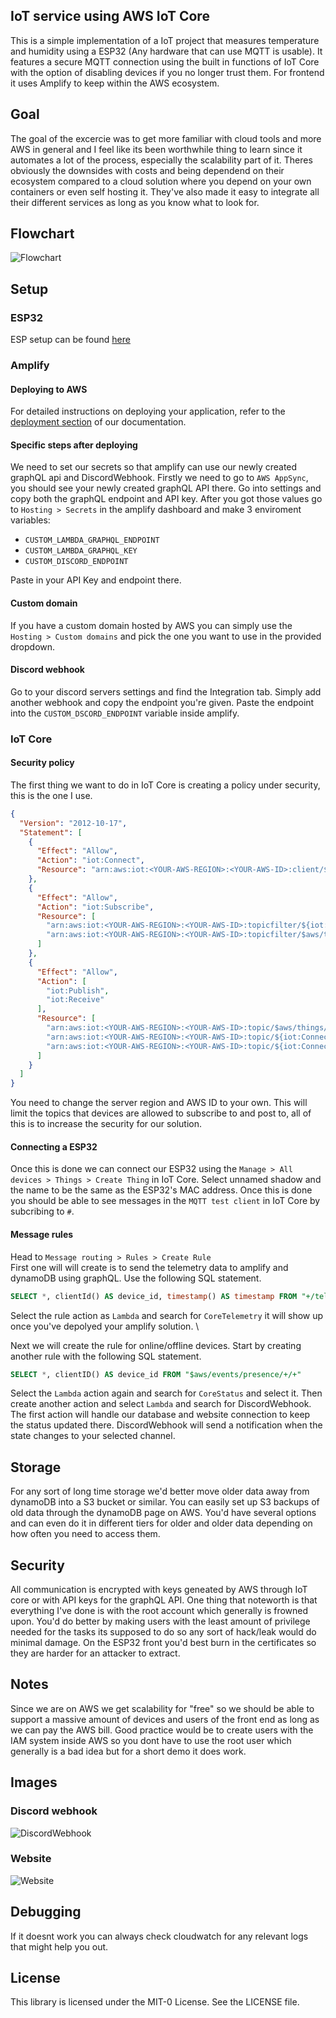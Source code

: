 ## IoT service using AWS IoT Core

This is a simple implementation of a IoT project that measures temperature and humidity using a ESP32 (Any hardware that can use MQTT is usable). It features a secure MQTT connection using the built in functions of IoT Core with the option of disabling devices if you no longer trust them. For frontend it uses Amplify to keep within the AWS ecosystem. 

## Goal
The goal of the excercie was to get more familiar with cloud tools and more AWS in general and I feel like its been worthwhile thing to learn since it automates a lot of the process, especially the scalability part of it. Theres obviously the downsides with costs and being dependend on their ecosystem compared to a cloud solution where you depend on your own containers or even self hosting it. They've also made it easy to integrate all their different services as long as you know what to look for. 

## Flowchart
![Flowchart](flowchart.jpg "Flowchart")

## Setup
### ESP32
ESP setup can be found [here](https://github.com/Cosmao/esp32IoTCore)
### Amplify

#### Deploying to AWS
For detailed instructions on deploying your application, refer to the [deployment section](https://docs.amplify.aws/react/start/quickstart/#deploy-a-fullstack-app-to-aws) of our documentation.
#### Specific steps after deploying
We need to set our secrets so that amplify can use our newly created graphQL api and DiscordWebhook. Firstly we need to go to `AWS AppSync`, you should see your newly created graphQL API there. Go into settings and copy both the graphQL endpoint and API key. After you got those values go to `Hosting > Secrets` in the amplify dashboard and make 3 enviroment variables:
 - `CUSTOM_LAMBDA_GRAPHQL_ENDPOINT`
 - `CUSTOM_LAMBDA_GRAPHQL_KEY`
 - `CUSTOM_DISCORD_ENDPOINT`

Paste in your API Key and endpoint there.

#### Custom domain
If you have a custom domain hosted by AWS you can simply use the `Hosting > Custom domains` and pick the one you want to use in the provided dropdown.

#### Discord webhook
Go to your discord servers settings and find the Integration tab. Simply add another webhook and copy the endpoint you're given. Paste the endpoint into the `CUSTOM_DSCORD_ENDPOINT` variable inside amplify.

### IoT Core
#### Security policy
The first thing we want to do in IoT Core is creating a policy under security, this is the one I use.
```json
{
  "Version": "2012-10-17",
  "Statement": [
    {
      "Effect": "Allow",
      "Action": "iot:Connect",
      "Resource": "arn:aws:iot:<YOUR-AWS-REGION>:<YOUR-AWS-ID>:client/${iot:Connection.Thing.ThingName}"
    },
    {
      "Effect": "Allow",
      "Action": "iot:Subscribe",
      "Resource": [
        "arn:aws:iot:<YOUR-AWS-REGION>:<YOUR-AWS-ID>:topicfilter/${iot:Connection.Thing.ThingName}/downlink",
        "arn:aws:iot:<YOUR-AWS-REGION>:<YOUR-AWS-ID>:topicfilter/$aws/things/${iot:Connection.Thing.ThingName}/shadow/*"
      ]
    },
    {
      "Effect": "Allow",
      "Action": [
        "iot:Publish",
        "iot:Receive"
      ],
      "Resource": [
        "arn:aws:iot:<YOUR-AWS-REGION>:<YOUR-AWS-ID>:topic/$aws/things/${iot:Connection.Thing.ThingName}/shadow/*",
        "arn:aws:iot:<YOUR-AWS-REGION>:<YOUR-AWS-ID>:topic/${iot:Connection.Thing.ThingName}/downlink",
        "arn:aws:iot:<YOUR-AWS-REGION>:<YOUR-AWS-ID>:topic/${iot:Connection.Thing.ThingName}/telemetry"
      ]
    }
  ]
}

```
You need to change the server region and AWS ID to your own.
This will limit the topics that devices are allowed to subscribe to and post to, all of this is to increase the security for our solution.
#### Connecting a ESP32
Once this is done we can connect our ESP32 using the `Manage > All devices > Things > Create Thing` in IoT Core. Select unnamed shadow and the name to be the same as the ESP32's MAC address. Once this is done you should be able to see messages in the `MQTT test client` in IoT Core by subcribing to `#`.
#### Message rules
Head to `Message routing > Rules > Create Rule` \
First one will will create is to send the telemetry data to amplify and dynamoDB using graphQL. Use the following SQL statement.
```SQL
SELECT *, clientId() AS device_id, timestamp() AS timestamp FROM "+/telemetry"
```
Select the rule action as `Lambda` and search for `CoreTelemetry` it will show up once you've depolyed your amplify solution. \

Next we will create the rule for online/offline devices. Start by creating another rule with the following SQL statement.
```SQL
SELECT *, clientID() AS device_id FROM "$aws/events/presence/+/+"
```
Select the `Lambda` action again and search for `CoreStatus` and select it. Then create another action and select `Lambda` and search for DiscordWebhook. The first action will handle our database and website connection to keep the status updated there. DiscordWebhook will send a notification when the state changes to your selected channel.

## Storage
For any sort of long time storage we'd better move older data away from dynamoDB into a S3 bucket or similar. You can easily set up S3 backups of old data through the dynamoDB page on AWS. You'd have several options and can even do it in different tiers for older and older data depending on how often you need to access them.

## Security
All communication is encrypted with keys geneated by AWS through IoT core or with API keys for the graphQL API. One thing that noteworth is that everything I've done is with the root account which generally is frowned upon. You'd do better by making users with the least amount of privilege needed for the tasks its supposed to do so any sort of hack/leak would do minimal damage. On the ESP32 front you'd best burn in the certificates so they are harder for an attacker to extract.

## Notes
Since we are on AWS we get scalability for "free" so we should be able to support a massive amount of devices and users of the front end as long as we can pay the AWS bill. Good practice would be to create users with the IAM system inside AWS so you dont have to use the root user which generally is a bad idea but for a short demo it does work.

## Images
### Discord webhook
![DiscordWebhook](discordwebhook.jpg "Webhook")
### Website
![Website](website.jpg "Website")


## Debugging
If it doesnt work you can always check cloudwatch for any relevant logs that might help you out.

## License

This library is licensed under the MIT-0 License. See the LICENSE file.
